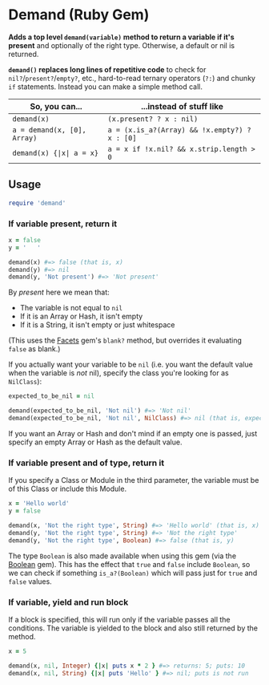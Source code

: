 # Demand (Ruby Gem)

**Adds a top level `demand(variable)` method to return a variable if it's present** and optionally of the right type. Otherwise, a default or nil is returned.

**`demand()` replaces long lines of repetitive code** to check for `nil?`/`present?`/`empty?`, etc., hard-to-read ternary operators (`?:`) and chunky `if` statements. Instead you can make a simple method call.

| So, you can...              | ...instead of stuff like                       |
| --------------------------- | ---------------------------------------------- |
| `demand(x)`                 | `(x.present? ? x : nil)`                       |
| `a = demand(x, [0], Array)` | `a = (x.is_a?(Array) && !x.empty?) ? x : [0]`  |
| `demand(x) {\|x\| a = x}`   | `a = x if !x.nil? && x.strip.length > 0`       |

## Usage

```ruby
require 'demand'
```

### If variable present, return it

```ruby
x = false
y = '   '

demand(x) #=> false (that is, x)
demand(y) #=> nil
demand(y, 'Not present') #=> 'Not present'
```

By *present* here we mean that:

* The variable is not equal to `nil`
* If it is an Array or Hash, it isn't empty
* If it is a String, it isn't empty or just whitespace

(This uses the [Facets](https://github.com/rubyworks/facets) gem's `blank?` method, but overrides it evaluating `false` as blank.)

If you actually want your variable to be `nil` (i.e. you want the default value when the variable is *not* nil), specify the class you're looking for as `NilClass`):

```ruby
expected_to_be_nil = nil

demand(expected_to_be_nil, 'Not nil') #=> 'Not nil'
demand(expected_to_be_nil, 'Not nil', NilClass) #=> nil (that is, expected_to_be_nil)
```

If you want an Array or Hash and don't mind if an empty one is passed, just specify an empty Array or Hash as the default value.

### If variable present and of type, return it

If you specify a Class or Module in the third parameter, the variable must be of this Class or include this Module.

```ruby
x = 'Hello world'
y = false

demand(x, 'Not the right type', String) #=> 'Hello world' (that is, x)
demand(y, 'Not the right type', String) #=> 'Not the right type'
demand(y, 'Not the right type', Boolean) #=> false (that is, y)
```

The type `Boolean` is also made available when using this gem (via the [Boolean](https://github.com/RISCfuture/boolean) gem). This has the effect that `true` and `false` include `Boolean`, so we can check if something `is_a?(Boolean)` which will pass just for `true` and `false` values.

### If variable, yield and run block

If a block is specified, this will run only if the variable passes all the conditions. The variable is yielded to the block and also still returned by the method.

```ruby
x = 5

demand(x, nil, Integer) {|x| puts x * 2 } #=> returns: 5; puts: 10
demand(x, nil, String) {|x| puts 'Hello' } #=> nil; puts is not run
```
